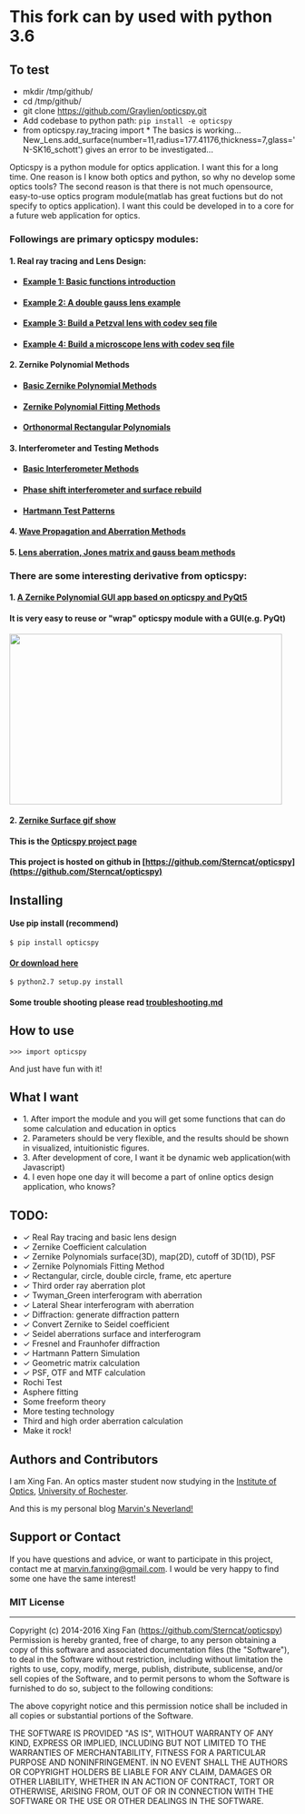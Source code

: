
# This fork can by used with python 3.6

## To test
* mkdir /tmp/github/
* cd /tmp/github/
* git clone https://github.com/Graylien/opticspy.git
* Add codebase to python path: ```pip install -e opticspy```
* from opticspy.ray_tracing import *
The basics is working...
New_Lens.add_surface(number=11,radius=177.41176,thickness=7,glass='N-SK16_schott')
gives an error to be investigated...

Opticspy is a python module for optics application. I want this for a long time. One reason is I know both optics and python, so why no develop some optics tools? The second reason is that there is not much opensource, easy-to-use optics program module(matlab has great fuctions but do not specify to optics application). I want this could be developed in to a core for a future web application for optics.

### Followings are primary opticspy modules:

#### 1. Real ray tracing and Lens Design:

* #### [Example 1: Basic functions introduction](http://sterncat.github.io/files/Real_Ray_Tracing.html)

* #### [Example 2: A double gauss lens example](http://sterncat.github.io/files/Double_Gauss.html)

* #### [Example 3: Build a Petzval lens with codev seq file](http://sterncat.github.io/files/CodeV_Convertor.html)

* #### [Example 4: Build a microscope lens with codev seq file](http://sterncat.github.io/files/Microscope.html)

#### 2. Zernike Polynomial Methods

* #### [Basic Zernike Polynomial Methods](http://sterncat.github.io/files/Zernike_Polynomial_Method.html)

* #### [Zernike Polynomial Fitting Methods](http://sterncat.github.io/files/Zernike_Polynomial_Fitting_Method.html)

* #### [Orthonormal Rectangular Polynomials](http://sterncat.github.io/files/Orthonormal_Rectangular_Polynomials.html)

#### 3. Interferometer and Testing Methods

* #### [Basic Interferometer Methods](http://sterncat.github.io/files/Interferometer_Method.html)

* #### [Phase shift interferometer and surface rebuild](http://sterncat.github.io/files/PSI.html)

* #### [Hartmann Test Patterns](http://sterncat.github.io/files/Hartmann_Test.html)

#### 4. [Wave Propagation and Aberration Methods](http://sterncat.github.io/files/Diffraction_Method.html)

#### 5. [Lens aberration, Jones matrix and gauss beam methods ](http://sterncat.github.io/files/Other_functions.html)


### There are some interesting derivative from opticspy:

#### 1. [A Zernike Polynomial GUI app based on opticspy and PyQt5](https://github.com/Sterncat/zernikeapp)
#### It is very easy to reuse or "wrap" opticspy module with a GUI(e.g. PyQt)

<p><img src="http://sterncat.github.io/images/panelpic.png" height="300" width="480" /></p>

#### 2. [Zernike Surface gif show](http://sterncat.github.io/images/zernikegif.gif)

#### This is the [Opticspy project page](http://opticspy.org)

#### This project is hosted on github in [https://github.com/Sterncat/opticspy](https://github.com/Sterncat/opticspy)

## Installing
#### Use pip install (recommend)
```
$ pip install opticspy
```
#### [Or download here](http://sterncat.github.io/files/opticspy-0.2.1.tar.gz)

```
$ python2.7 setup.py install
```
#### Some trouble shooting please read [troubleshooting.md](https://github.com/Sterncat/opticspy/blob/master/troubleshooting.md)
## How to use
```
>>> import opticspy
```

And just have fun with it!

## What I want
<ul>
  <li>1. After import the module and you will get some functions that can do some calculation and education in optics</li>
  <li>2. Parameters should be very flexible, and the results should be shown in visualized, intuitionistic figures.</li>
  <li>3. After development of core, I want it be dynamic web application(with Javascript)</li>
  <li>4. I even hope one day it will become a part of online optics design application, who knows?</li>
</ul>

## TODO:
* ✓ Real Ray tracing and basic lens design
* ✓ Zernike Coefficient calculation
* ✓ Zernike Polynomials surface(3D), map(2D), cutoff of 3D(1D), PSF
* ✓ Zernike Polynomials Fitting Method
* ✓ Rectangular, circle, double circle, frame, etc aperture
* ✓ Third order ray aberration plot
* ✓ Twyman_Green interferogram with aberration
* ✓ Lateral Shear interferogram with aberration
* ✓ Diffraction: generate diffraction pattern
* ✓ Convert Zernike to Seidel coefficient
* ✓ Seidel aberrations surface and interferogram
* ✓ Fresnel and Fraunhofer diffraction
* ✓ Hartmann Pattern Simulation
* ✓ Geometric matrix calculation
* ✓ PSF, OTF and MTF calculation
* Rochi Test
* Asphere fitting
* Some freeform theory
* More testing technology
* Third and high order aberration calculation
* Make it rock!


## Authors and Contributors
I am Xing Fan. An optics master student now studying in the [Institute of Optics](http://www.optics.rochester.edu/), [University of Rochester](http://www.rochester.edu/).

And this is my personal blog [Marvin's Neverland!](http://sterncat.github.io)

## Support or Contact
If you have questions and advice, or want to participate in this project, contact me at marvin.fanxing@gmail.com. I would be very happy to find some one have the same interest!

### MIT License
-----------

Copyright (c) 2014-2016 Xing Fan (https://github.com/Sterncat/opticspy)
Permission is hereby granted, free of charge, to any person
obtaining a copy of this software and associated documentation
files (the "Software"), to deal in the Software without
restriction, including without limitation the rights to use,
copy, modify, merge, publish, distribute, sublicense, and/or sell
copies of the Software, and to permit persons to whom the
Software is furnished to do so, subject to the following
conditions:

The above copyright notice and this permission notice shall be
included in all copies or substantial portions of the Software.

THE SOFTWARE IS PROVIDED "AS IS", WITHOUT WARRANTY OF ANY KIND,
EXPRESS OR IMPLIED, INCLUDING BUT NOT LIMITED TO THE WARRANTIES
OF MERCHANTABILITY, FITNESS FOR A PARTICULAR PURPOSE AND
NONINFRINGEMENT. IN NO EVENT SHALL THE AUTHORS OR COPYRIGHT
HOLDERS BE LIABLE FOR ANY CLAIM, DAMAGES OR OTHER LIABILITY,
WHETHER IN AN ACTION OF CONTRACT, TORT OR OTHERWISE, ARISING
FROM, OUT OF OR IN CONNECTION WITH THE SOFTWARE OR THE USE OR
OTHER DEALINGS IN THE SOFTWARE.


